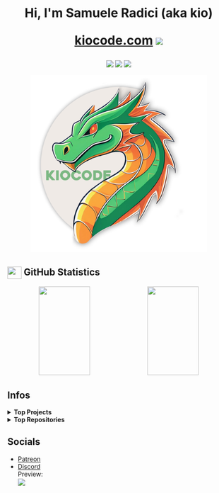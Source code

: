 <h1 align="center">
    Hi, I'm Samuele Radici (aka kio) 
    <p align="center">
	<a href="https://kiocode.com" target="_blank">kiocode.com</a>
	<img src="https://user-images.githubusercontent.com/24259194/165423237-4c69cb8e-1ccb-4630-9f98-81291e10723b.gif" width="30px">
    </p>	
</h1>
<p align="center">
  <img src="https://komarev.com/ghpvc/?username=k-i-o&color=57a6e6&label=Views&logo=github&style=for-the-badge">
  <img src="https://img.shields.io/github/followers/k-i-o?label=Followers&color=52cca3&style=for-the-badge"/>
  <img src="https://img.shields.io/github/stars/k-i-o?label=Stars&color=f57676&style=for-the-badge"/>
</p>

<p align="center">
	<img src="https://github.com/k-i-o/k-i-o/blob/main/340143567-de927a90-8ff3-4010-bfb3-7ea938b41ac2.png" width="400px"> 
</p>

<!-- https://kiocode.com -->
## <img align="center" src="https://user-images.githubusercontent.com/24259194/165718575-df34c1f7-2651-414c-b98d-e5f9a72cd4e8.svg" width="32" height="28"/> GitHub Statistics

<p align="center">
	<img width="48%" height="200px" src="https://github-readme-stats.vercel.app/api?username=k-i-o&theme=github_dark&bg_color=2d333b&icon_color=fbe6a4&title_color=e28d21&text_color=fff&show_icons=true&hide_border=true&include_all_commits=true&rank_icon=github&count_private=true"/>
	<img width="48%" height="200px" src="https://github-readme-streak-stats.herokuapp.com/?user=k-i-o&theme=github-dark-blue&hide_border=true&background=2d333b&title=57a6e6&ring=fbe6a4&fire=f57676&sideNums=67a6e6&dates=a6a6a6&currStreakLabel=e6e6e6&sideLabels=e6e6e6&stroke=797C82&include_all_commits=true&count_private=true"/>
</p>

## Infos

<details>
	<summary><b>Top Projects</b></summary>
	<ul>
		<li><a href="https://github.com/kiocode/xenon-cheats">Xenon</a> <a href="https://www.patreon.com/kiocode">Patreon</a></li>
		<li><a href="https://github.com/kiocode/unrealengine-kiocode-base">Unreal Cheat Base</a> <a href="https://www.patreon.com/kiocode">Patreon</a></li>
		<li><a href="https://github.com/kiocode/IL2CPPBaseByKio">IL2CPP Cheat Base</a> <a href="https://www.patreon.com/kiocode">Patreon</a></li>
		<li><a href="https://github.com/kiocode/AndroidCheatsBaseByKio">Android Cheat Base</a> <a href="https://www.patreon.com/kiocode">Patreon</a></li>
	</ul>
</details>
<details>
	<summary><b>Top Repositories</b></summary>
	<p align="left">
		<a href="https://github.com/k-i-o/IL2CPPBaseByKio">
		  <img align="center" src="https://github-readme-stats.vercel.app/api/pin/?username=k-i-o&repo=IL2CPPBaseByKio&theme=github_dark&bg_color=2d333b&icon_color=fbe6a4&title_color=e28d21&text_color=fff&hide_border=true" />
		</a>
		<a href="https://github.com/k-i-o/AndroidCheatsBaseByKio">
		  <img align="center" src="https://github-readme-stats.vercel.app/api/pin/?username=k-i-o&repo=AndroidCheatsBaseByKio&theme=github_dark&bg_color=2d333b&icon_color=fbe6a4&title_color=e28d21&text_color=fff&hide_border=true" />
		</a>
		<a href="https://github.com/k-i-o/UEBaseByKio">
		  <img align="center" src="https://github-readme-stats.vercel.app/api/pin/?username=k-i-o&repo=UEBaseByKio&theme=github_dark&bg_color=2d333b&icon_color=fbe6a4&title_color=e28d21&text_color=fff&hide_border=true" />
		</a>
		<a href="https://github.com/k-i-o/CChat.TW">
		  <img align="center" src="https://github-readme-stats.vercel.app/api/pin/?username=k-i-o&repo=CChat.TW&theme=github_dark&bg_color=2d333b&icon_color=fbe6a4&title_color=e28d21&text_color=fff&hide_border=true" />
		</a>
	</p>
</details>



## Socials

<ul>
	<li><a href="https://www.patreon.com/kiocode">Patreon</a></li>
	<li><a href="https://discord.com/users/418137276799909908">Discord</a><br>
	Preview:<br><a href="https://discord.com/users/418137276799909908"><img align="center" src="https://lanyard.cnrad.dev/api/418137276799909908?hideStatus=true&bg=409260" /></a></li>
</ul>
